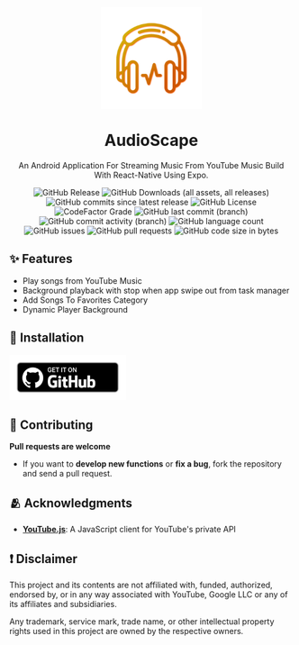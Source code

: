 <div align="center">
    <img src="./assets/images/transparent-icon.png" width="180" height="180" style="display: block; margin: 0 auto"/>
    <h1>AudioScape</h1>
    <p>An Android Application For Streaming Music From YouTube Music Build With React-Native Using Expo.</p>

![GitHub Release](https://img.shields.io/github/v/release/ankushcodes69/AudioScape?style=for-the-badge&label=Latest%20Release&labelColor=ce5601&color=ce6c01)
![GitHub Downloads (all assets, all releases)](https://img.shields.io/github/downloads/ankushcodes69/AudioScape/total?style=for-the-badge&labelColor=ce5601&color=ce6c01)
![GitHub commits since latest release](https://img.shields.io/github/commits-since/ankushcodes69/AudioScape/latest?style=for-the-badge&labelColor=ce5601&color=ce6c01)
![GitHub License](https://img.shields.io/github/license/ankushcodes69/AudioScape?style=for-the-badge&label=License&labelColor=ce5601&color=ce6c01)
![CodeFactor Grade](https://img.shields.io/codefactor/grade/github/ankushcodes69/AudioScape?style=for-the-badge&label=Codefactor&labelColor=ce5601&color=ce6c01)
![GitHub last commit (branch)](https://img.shields.io/github/last-commit/ankushcodes69/AudioScape/main?style=for-the-badge&label=Last%20Commit&labelColor=ce5601&color=ce6c01)
![GitHub commit activity (branch)](https://img.shields.io/github/commit-activity/t/ankushcodes69/AudioScape?style=for-the-badge&label=Total%20Commits&labelColor=ce5601&color=ce6c01)
![GitHub language count](https://img.shields.io/github/languages/count/ankushcodes69/AudioScape?style=for-the-badge&label=Languages%20Used&labelColor=ce5601&color=ce6c01)
![GitHub issues](https://img.shields.io/github/issues/ankushcodes69/AudioScape?style=for-the-badge&label=Issues&labelColor=ce5601&color=ce6c01)
![GitHub pull requests](https://img.shields.io/github/issues-pr/ankushcodes69/AudioScape?style=for-the-badge&label=Pull%20Requests&labelColor=ce5601&color=ce6c01)
![GitHub code size in bytes](https://img.shields.io/github/languages/code-size/ankushcodes69/AudioScape?style=for-the-badge&label=Code%20Size&labelColor=ce5601&color=ce6c01)
</div>

## ✨ Features
- Play songs from YouTube Music
- Background playback with stop when app swipe out from task manager
- Add Songs To Favorites Category
- Dynamic Player Background

## 📲 Installation
[<img src="./assets/images/getItGithub.png" alt="GitHub" height="80">](https://github.com/ankushcodes69/AudioScape/releases/latest)

## 🤝 Contributing
**Pull requests are welcome**
- If you want to **develop new functions** or **fix a bug**, fork the repository and send a pull request.

## 🫂 Acknowledgments
- [**YouTube.js**](https://github.com/LuanRT/YouTube.js): A JavaScript client for YouTube's private API

## ❗ Disclaimer
This project and its contents are not affiliated with, funded, authorized, endorsed by, or in any way associated with YouTube, Google LLC or any of its affiliates and subsidiaries.

Any trademark, service mark, trade name, or other intellectual property rights used in this project are owned by the respective owners.
